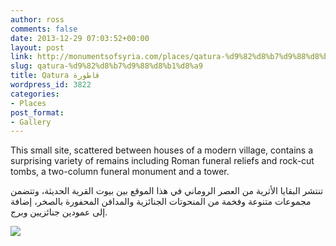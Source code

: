 ```yaml
---
author: ross
comments: false
date: 2013-12-29 07:03:52+00:00
layout: post
link: http://monumentsofsyria.com/places/qatura-%d9%82%d8%b7%d9%88%d8%b1%d8%a9/
slug: qatura-%d9%82%d8%b7%d9%88%d8%b1%d8%a9
title: Qatura قاطورة
wordpress_id: 3822
categories:
- Places
post_format:
- Gallery
---
```


This small site, scattered between houses of a modern village, contains a surprising variety of remains including Roman funeral reliefs and rock-cut tombs, a two-column funeral monument and a tower.


تنتشر البقايا الأثرية من العصر الروماني في هذا الموقع بين بيوت القرية الحديثة، وتتضمن مجموعات متنوعة وفخمة من المنحوتات الجنائزية والمدافن المحفورة بالصخر، إضافة إلى عمودين جنائزيين وبرج.


![](http://monumentsofsyria.com/nextgen-attach_to_post/preview/id--3848)
